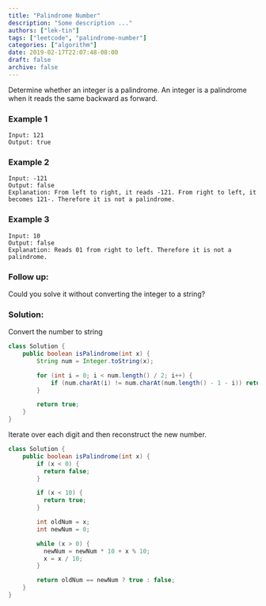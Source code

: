 ```yaml
---
title: "Palindrome Number"
description: "Some description ..."
authors: ["lek-tin"]
tags: ["leetcode", "palindrome-number"]
categories: ["algorithm"]
date: 2019-02-17T22:07:48-08:00
draft: false
archive: false
---
```

Determine whether an integer is a palindrome. An integer is a palindrome when it reads the same backward as forward.

### Example 1
```
Input: 121
Output: true
```
### Example 2
```
Input: -121
Output: false
Explanation: From left to right, it reads -121. From right to left, it becomes 121-. Therefore it is not a palindrome.
```
### Example 3
```
Input: 10
Output: false
Explanation: Reads 01 from right to left. Therefore it is not a palindrome.
```
### Follow up:
Could you solve it without converting the integer to a string?

### Solution:
Convert the number to string
```java
class Solution {
    public boolean isPalindrome(int x) {
        String num = Integer.toString(x);

        for (int i = 0; i < num.length() / 2; i++) {
            if (num.charAt(i) != num.charAt(num.length() - 1 - i)) return false;
        }

        return true;
    }
}
```
Iterate over each digit and then reconstruct the new number.
```java
class Solution {
    public boolean isPalindrome(int x) {
        if (x < 0) {
          return false;
        }

        if (x < 10) {
          return true;
        }

        int oldNum = x;
        int newNum = 0;

        while (x > 0) {
          newNum = newNum * 10 + x % 10;
          x = x / 10;
        }

        return oldNum == newNum ? true : false;
    }
}
```